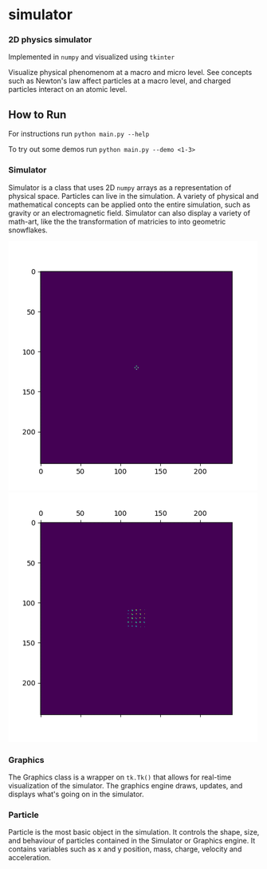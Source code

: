 # simulator

### 2D physics simulator
Implemented in `numpy` and visualized using `tkinter`

Visualize physical phenomenom at a macro and micro level. See concepts such as Newton's law affect particles at a macro level, and charged particles interact on an atomic level.



## How to Run

For instructions run `python main.py --help`

To try out some demos run `python main.py --demo <1-3>`


### Simulator

Simulator is a class that uses 2D `numpy` arrays as a representation of physical space. Particles can live in the simulation. A variety of physical and mathematical concepts can be applied onto the entire simulation, such as gravity or an electromagnetic field. Simulator can also display a variety of math-art, like the the transformation of matricies to into geometric snowflakes.

<img src="renders/render.gif">

<img src="renders/explosion1.gif">

### Graphics

The Graphics class is a wrapper on `tk.Tk()` that allows for real-time visualization of the simulator. The graphics engine draws, updates, and displays what's going on in the simulator.

### Particle

Particle is the most basic object in the simulation. It controls the shape, size, and behaviour of particles contained in the Simulator or Graphics engine. It contains variables such as x and y position, mass, charge, velocity and acceleration.

